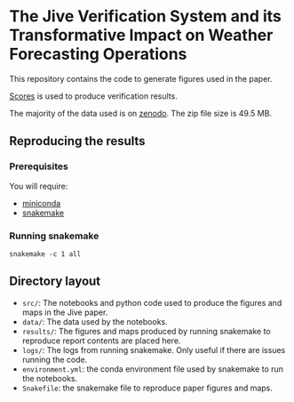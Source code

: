 # The Jive Verification System and its Transformative Impact on Weather Forecasting Operations

This repository contains the code to generate figures used in the paper.

[Scores](https://github.com/nci/scores) is used to produce verification results.

The majority of the data used is on [zenodo](https://zenodo.org/records/11015211). The zip file size is 49.5 MB.

## Reproducing the results

### Prerequisites

You will require:
* [miniconda](https://docs.anaconda.com/free/miniconda/miniconda-install/)
* [snakemake](https://snakemake.readthedocs.io/en/stable/getting_started/installation.html)

### Running snakemake

```
snakemake -c 1 all
```

## Directory layout

  - `src/`: The notebooks and python code used to produce the figures and maps in the Jive paper.
  - `data/`: The data used by the notebooks.
  - `results/`: The figures and maps produced by running snakemake to reproduce report contents are placed here.
  - `logs/`: The logs from running snakemake. Only useful if there are issues running the code.
  - `environment.yml`: the conda environment file used by snakemake to run the notebooks.
  - `Snakefile`: the snakemake file to reproduce paper figures and maps.